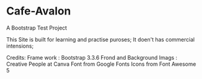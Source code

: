 # Cafe-Avalon
A Bootstrap Test Project

This Site is built for learning and practise puroses;
It doen't has commercial intensions;

Credits:
Frame work : Bootstrap 3.3.6
Frond and Background Imags : Creative People at Canva
Font from Google Fonts
Icons from Font Awesome 5
